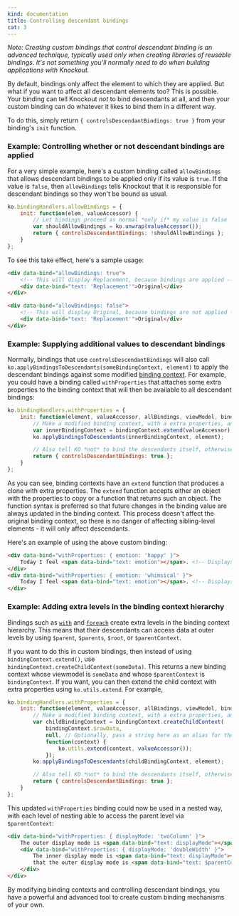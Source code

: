 ```yaml
---
kind: documentation
title: Controlling descendant bindings
cat: 3
---
```


*Note: Creating custom bindings that control descendant binding is an advanced technique, typically used only when creating libraries of reusable bindings. It's not something you'll normally need to do when building applications with Knockout.*

By default, bindings only affect the element to which they are applied. But what if you want to affect all descendant elements too? This is possible. Your binding can tell Knockout *not* to bind descendants at all, and then your custom binding can do whatever it likes to bind them in a different way.

To do this, simply return `{ controlsDescendantBindings: true }` from your binding's `init` function.

### Example: Controlling whether or not descendant bindings are applied

For a very simple example, here's a custom binding called `allowBindings` that allows descendant bindings to be applied only if its value is `true`. If the value is `false`, then `allowBindings` tells Knockout that it is responsible for descendant bindings so they won't be bound as usual.

```javascript
ko.bindingHandlers.allowBindings = {
    init: function(elem, valueAccessor) {
        // Let bindings proceed as normal *only if* my value is false
        var shouldAllowBindings = ko.unwrap(valueAccessor());
        return { controlsDescendantBindings: !shouldAllowBindings };
    }
};
```

To see this take effect, here's a sample usage:

```html
<div data-bind="allowBindings: true">
    <!-- This will display Replacement, because bindings are applied -->
    <div data-bind="text: 'Replacement'">Original</div>
</div>

<div data-bind="allowBindings: false">
    <!-- This will display Original, because bindings are not applied -->
    <div data-bind="text: 'Replacement'">Original</div>
</div>
```

### Example: Supplying additional values to descendant bindings

Normally, bindings that use `controlsDescendantBindings` will also call `ko.applyBindingsToDescendants(someBindingContext, element)` to apply the descendant bindings against some modified [binding context](binding-context.html). For example, you could have a binding called `withProperties` that attaches some extra properties to the binding context that will then be available to all descendant bindings:

```javascript
ko.bindingHandlers.withProperties = {
    init: function(element, valueAccessor, allBindings, viewModel, bindingContext) {
        // Make a modified binding context, with a extra properties, and apply it to descendant elements
        var innerBindingContext = bindingContext.extend(valueAccessor);
        ko.applyBindingsToDescendants(innerBindingContext, element);

        // Also tell KO *not* to bind the descendants itself, otherwise they will be bound twice
        return { controlsDescendantBindings: true };
    }
};
```

As you can see, binding contexts have an `extend` function that produces a clone with extra properties. The `extend` function accepts either an object with the properties to copy or a function that returns such an object. The function syntax is preferred so that future changes in the binding value are always updated in the binding context. This process doesn't affect the original binding context, so there is no danger of affecting sibling-level elements - it will only affect descendants.

Here's an example of using the above custom binding:

```html
<div data-bind="withProperties: { emotion: 'happy' }">
    Today I feel <span data-bind="text: emotion"></span>. <!-- Displays: happy -->
</div>
<div data-bind="withProperties: { emotion: 'whimsical' }">
    Today I feel <span data-bind="text: emotion"></span>. <!-- Displays: whimsical -->
</div>
```

### Example: Adding extra levels in the binding context hierarchy

Bindings such as [`with`](#with-binding) and [`foreach`](#foreach-binding) create extra levels in the binding context hierarchy. This means that their descendants can access data at outer levels by using `$parent`, `$parents`, `$root`, or `$parentContext`.

If you want to do this in custom bindings, then instead of using `bindingContext.extend()`, use `bindingContext.createChildContext(someData)`. This returns a new binding context whose viewmodel is `someData` and whose `$parentContext` is `bindingContext`. If you want, you can then extend the child context with extra properties using `ko.utils.extend`. For example,

```javascript
ko.bindingHandlers.withProperties = {
    init: function(element, valueAccessor, allBindings, viewModel, bindingContext) {
        // Make a modified binding context, with a extra properties, and apply it to descendant elements
        var childBindingContext = bindingContext.createChildContext(
            bindingContext.$rawData,
            null, // Optionally, pass a string here as an alias for the data item in descendant contexts
            function(context) {
                ko.utils.extend(context, valueAccessor());
            });
        ko.applyBindingsToDescendants(childBindingContext, element);

        // Also tell KO *not* to bind the descendants itself, otherwise they will be bound twice
        return { controlsDescendantBindings: true };
    }
};
```

This updated `withProperties` binding could now be used in a nested way, with each level of nesting able to access the parent level via `$parentContext`:

```html
<div data-bind="withProperties: { displayMode: 'twoColumn' }">
    The outer display mode is <span data-bind="text: displayMode"></span>.
    <div data-bind="withProperties: { displayMode: 'doubleWidth' }">
        The inner display mode is <span data-bind="text: displayMode"></span>, but I haven't forgotten
        that the outer display mode is <span data-bind="text: $parentContext.displayMode"></span>.
    </div>
</div>
```

By modifying binding contexts and controlling descendant bindings, you have a powerful and advanced tool to create custom binding mechanisms of your own.
